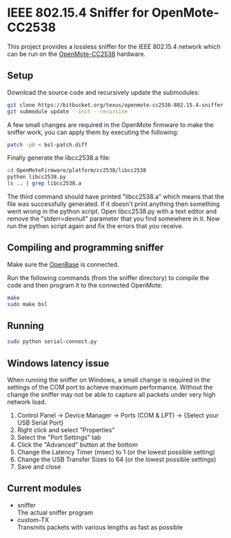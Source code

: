 # IEEE 802.15.4 Sniffer for OpenMote-CC2538

This project provides a lossless sniffer for the IEEE 802.15.4 network which can be run on the [OpenMote-CC2538](http://www.openmote.com/hardware/openmote-cc2538-en.html) hardware.

## Setup
Download the source code and recursively update the submodules:
``` bash
git clone https://bitbucket.org/texus/openmote-cc2538-802.15.4-sniffer
git submodule update --init --recursive
```

A few small changes are required in the OpenMote firmware to make the sniffer work, you can apply them by executing the following:
``` bash
patch -p0 < bsl-patch.diff
```

Finally generate the libcc2538.a file:
``` bash
cd OpenMoteFirmware/platform/cc2538/libcc2538
python libcc2538.py
ls .. | grep libcc2538.a
```

The third command should have printed "libcc2538.a" which means that the file was successfully generated. If it doesn't print anything then something went wrong in the python script. Open libcc2538.py with a text editor and remove the "stderr=devnull" parameter that you find somewhere in it. Now run the python script again and fix the errors that you receive.


## Compiling and programming sniffer
Make sure the [OpenBase](http://www.openmote.com/hardware/openbase.html) is connected.

Run the following commands (from the sniffer directory) to compile the code and then program it to the connected OpenMote:
``` bash
make
sudo make bsl
```

## Running
``` bash
sudo python serial-connect.py
```

## Windows latency issue
When running the sniffer on Windows, a small change is required in the settings of the COM port to achieve maximum performance. Without the change the sniffer may not be able to capture all packets under very high network load.
1. Control Panel -> Device Manager -> Ports (COM & LPT) -> {Select your USB Serial Port}
2. Right click and select "Properties"
3. Select the "Port Settings" tab
4. Click the "Advanced" button at the bottom
5. Change the Latency Timer (msec) to 1 (or the lowest possible setting)
6. Change the USB Transfer Sizes to 64 (or the lowest possible settings)
7. Save and close

## Current modules
- sniffer  
    The actual sniffer program
- custom-TX  
    Transmits packets with various lengths as fast as possible
